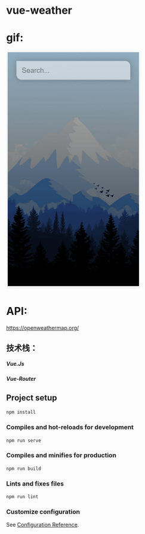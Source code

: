 # vue-weather

# gif:
![Image of Yaktocat](https://github.com/chloeeee72/vue-weather/blob/master/screenShot_Gif/git.gif)

# API:
https://openweathermap.org/

## 技术栈：
##### Vue.Js
##### Vue-Router

## Project setup
```
npm install
```

### Compiles and hot-reloads for development
```
npm run serve
```

### Compiles and minifies for production
```
npm run build
```

### Lints and fixes files
```
npm run lint
```

### Customize configuration
See [Configuration Reference](https://cli.vuejs.org/config/).
